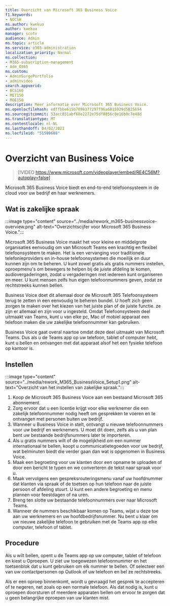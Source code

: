 ```yaml
---
title: Overzicht van Microsoft 365 Business Voice
f1.keywords:
- NOCSH
ms.author: kwekua
author: kwekua
manager: scotv
audience: Admin
ms.topic: article
ms.service: o365-administration
localization_priority: Normal
ms.collection:
- M365-subscription-management
- Adm_O365
ms.custom:
- AdminSurgePortfolio
- adminvideo
search.appverid:
- BCS160
- MET150
- MOE150
description: Meer informatie over Microsoft 365 Business Voice.
ms.openlocfilehash: edffbbe615b7098377297f96a6015929d5825694
ms.sourcegitcommit: 53acc851abf68e2272e75df0856c0e16b0c7e48d
ms.translationtype: MT
ms.contentlocale: nl-NL
ms.lasthandoff: 04/02/2021
ms.locfileid: "51580688"
---
```

# <a name="overview-of-business-voice"></a>Overzicht van Business Voice

> [!VIDEO https://www.microsoft.com/videoplayer/embed/RE4C56M?autoplay=false]

Microsoft 365 Business Voice biedt en end-to-end telefoonsysteem in de cloud voor uw bedrijf en haar werknemers.

## <a name="what-is-business-voice"></a>Wat is zakelijke spraak

:::image type="content" source="../media/rework_m365-businessvoice-overview.png" alt-text="Overzichtscijfer voor Microsoft 365 Business Voice.":::

Microsoft 365 Business Voice maakt het voor kleine en middelgrote organisaties eenvoudig om van Microsoft Teams een krachtig en flexibel telefoonsysteem te maken. Het is een vervanging voor traditionele telefonieproviders en in-house telefoonsystemen die moeilijk en duur kunnen zijn om te beheren. U kunt zowel gratis als gratis nummers instellen, oproepmenu's om bewegers te helpen bij de juiste afdeling te komen, audiovergaderingen, zodat u vergaderingen met iedereen kunt organiseren en meer. U kunt mensen zelfs hun eigen telefoonnummers geven, zodat ze rechtstreeks kunnen bellen.

Business Voice doet dit allemaal door de Microsoft 365 Telefoonsysteem terug te zetten in een eenvoudig te beheren bundel. U hoeft zich geen zorgen te maken over het kiezen van het juiste plan of de juiste functie. ze zijn er allemaal en zijn voor u ingesteld. Omdat Telefoonsysteem deel uitmaakt van Teams, kunt u van elke pc, Mac of mobiel apparaat een telefoon maken die uw zakelijke telefoonnummer kan gebruiken.

Business Voice gaat overal naartoe omdat deze deel uitmaakt van Microsoft Teams. Dus als u de Teams app op uw telefoon, tablet of computer hebt, kunt u bellen en ontvangen met dat apparaat alsof het een fysieke telefoon op kantoor is.

## <a name="how-to-set-up"></a>Instellen

:::image type="content" source="../media/rework_M365_BusinessVoice_Setup1.png" alt-text="Overzicht van het instellen van zakelijke spraak.":::

1. Koop de Microsoft 365 Business Voice aan een bestaand Microsoft 365 abonnement.
1. Zorg ervoor dat u een licentie krijgt voor elke werknemer die een zakelijk telefoonnummer nodig heeft om gesprekken te voeren en te ontvangen met personen buiten uw bedrijf.
1. Wanneer u Business Voice in stelt, ontvangt u nieuwe telefoonnummers voor uw bedrijf en werknemers. U moet dit doen, zelfs als u van plan bent uw bestaande bedrijfsnummers later te importeren.
1. Als u gratis nummers wilt of de mogelijkheid om een nummer internationaal te bellen, koopt u communicatietegoeden voor uw bedrijf, wat belminuten biedt die verder gaan dan wat is opgenomen in Business Voice.
1. Maak een begroeting voor uw klanten door een opname te uploaden of door een bericht te typen en we converteren de tekst naar spraak voor u.
1. Maak vervolgens een gespreksrouteringsmenu vanaf uw hoofdnummer dat klanten via spraak of de toetsen op hun telefoon naar de juiste persoon of afdeling stuurt. U kunt een andere begroeting en menu plannen voor feestdagen of na uren.
1. Breng ten slotte uw bestaande telefoonnummers over naar Microsoft Teams.
1. Wanneer de nummers beschikbaar komen op Teams, wijst u deze toe aan uw werknemers en uw hoofdbedrijfsnummer. Nu bent u klaar om uw nieuwe zakelijke telefoon te gebruiken met de Teams app op elke computer, telefoon of tablet.

## <a name="how-to-use"></a>Procedure

Als u wilt bellen, opent u de Teams app op uw computer, tablet of telefoon en kiest u Oproepen. U ziet uw toegewezen telefoonnummer en het toetsenblok dat u kunt gebruiken om elk nummer te bellen. Of selecteer een van uw contactpersonen op Outlook of uw telefoon en bel ze rechtstreeks.

Als er een oproep binnenkomt, wordt u gevraagd het gesprek te accepteren of te negeren, net zoals op een normale telefoon. Als dat nodig is, kunt u oproepen doorsturen of meerdere apparaten bellen om ervoor te zorgen dat u geen belangrijke oproepen van uw klanten mist.